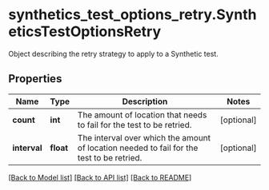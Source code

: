 # synthetics_test_options_retry.SyntheticsTestOptionsRetry

Object describing the retry strategy to apply to a Synthetic test.
## Properties
Name | Type | Description | Notes
------------ | ------------- | ------------- | -------------
**count** | **int** | The amount of location that needs to fail for the test to be retried. | [optional] 
**interval** | **float** | The interval over which the amount of location needed to fail for the test to be retried. | [optional] 

[[Back to Model list]](../README.md#documentation-for-models) [[Back to API list]](../README.md#documentation-for-api-endpoints) [[Back to README]](../README.md)


